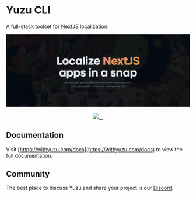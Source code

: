 # Yuzu CLI

A full-stack toolset for NextJS localization.

![landing page image](public/landing-page.png)

<p align="center">
  <a aria-label="Yuzu logo" href="https://withyuzu.com">
    <img src="https://img.shields.io/badge/Radish Workshop?style=for-the-badge&labelColor=000">
  </a>
  <a aria-label="NPM version" href="https://www.npmjs.com/package/withyuzu">
    <img alt="" src="https://img.shields.io/npm/v/withyuzu.svg?style=for-the-badge&labelColor=000000">
  </a>
  <a aria-label="License" href="https://github.com/radishworkshop/yuzu/blob/main/LICENSE.md">
    <img alt="" src="https://img.shields.io/npm/l/withyuzu.svg?style=for-the-badge&labelColor=000000">
  </a>
  <a aria-label="Join the community on Discord" href="https://withyuzu.com/discord">
    <img alt="" src="https://img.shields.io/badge/Join%20the%20community-blueviolet.svg?style=for-the-badge">
  </a>
</p>

## Documentation

Visit [https://withyuzu.com/docs](https://withyuzu.com/docs) to view the full documentation.

## Community

The best place to discuss Yuzu and share your project is our [Discord](https://www.withyuzu.com/discord). 

